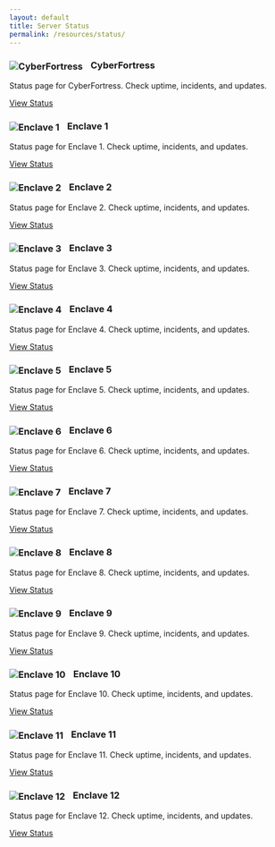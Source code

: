```yaml
---
layout: default
title: Server Status
permalink: /resources/status/
---
```


<div class="grid cols-2">
    <div class="card">
        <h3>
            <img src="https://img.icons8.com/ios-filled/50/50c878/security-checked.png" alt="CyberFortress" style="vertical-align:middle;margin-right:10px;">
            CyberFortress
        </h3>
        <p>Status page for CyberFortress. Check uptime, incidents, and updates.</p>
        <a class="btn" href="https://uptime.aws.thecyberexercise.com/status/cyberfortress">View Status</a>
    </div>
    <div class="card">
        <h3>
            <img src="https://img.icons8.com/?size=100&id=50742&format=png&color=000000" alt="Enclave 1" style="vertical-align:middle;margin-right:10px;">
            Enclave 1
        </h3>
        <p>Status page for Enclave 1. Check uptime, incidents, and updates.</p>
        <a class="btn" href="https://uptime.aws.thecyberexercise.com/status/enclave-1">View Status</a>
    </div>
    <div class="card">
        <h3>
            <img src="https://img.icons8.com/?size=100&id=50761&format=png&color=000000" alt="Enclave 2" style="vertical-align:middle;margin-right:10px;">
            Enclave 2
        </h3>
        <p>Status page for Enclave 2. Check uptime, incidents, and updates.</p>
        <a class="btn" href="https://uptime.aws.thecyberexercise.com/status/enclave-2">View Status</a>
    </div>
    <div class="card">
        <h3>
            <img src="https://img.icons8.com/?size=100&id=50750&format=png&color=000000" alt="Enclave 3" style="vertical-align:middle;margin-right:10px;">
            Enclave 3
        </h3>
        <p>Status page for Enclave 3. Check uptime, incidents, and updates.</p>
        <a class="btn" href="https://uptime.aws.thecyberexercise.com/status/enclave-3">View Status</a>
    </div>
    <div class="card">
        <h3>
            <img src="https://img.icons8.com/?size=100&id=50749&format=png&color=000000" alt="Enclave 4" style="vertical-align:middle;margin-right:10px;">
            Enclave 4
        </h3>
        <p>Status page for Enclave 4. Check uptime, incidents, and updates.</p>
        <a class="btn" href="https://uptime.aws.thecyberexercise.com/status/enclave-4">View Status</a>
    </div>
    <div class="card">
        <h3>
            <img src="https://img.icons8.com/?size=100&id=50752&format=png&color=000000" alt="Enclave 5" style="vertical-align:middle;margin-right:10px;">
            Enclave 5
        </h3>
        <p>Status page for Enclave 5. Check uptime, incidents, and updates.</p>
        <a class="btn" href="https://uptime.aws.thecyberexercise.com/status/enclave-5">View Status</a>
    </div>
    <div class="card">
        <h3>
            <img src="https://img.icons8.com/?size=100&id=50756&format=png&color=000000" alt="Enclave 6" style="vertical-align:middle;margin-right:10px;">
            Enclave 6
        </h3>
        <p>Status page for Enclave 6. Check uptime, incidents, and updates.</p>
        <a class="btn" href="https://uptime.aws.thecyberexercise.com/status/enclave-6">View Status</a>
    </div>
    <div class="card">
        <h3>
            <img src="https://img.icons8.com/?size=100&id=50755&format=png&color=000000" alt="Enclave 7" style="vertical-align:middle;margin-right:10px;">
            Enclave 7
        </h3>
        <p>Status page for Enclave 7. Check uptime, incidents, and updates.</p>
        <a class="btn" href="https://uptime.aws.thecyberexercise.com/status/enclave-7">View Status</a>
    </div>
    <div class="card">
        <h3>
            <img src="https://img.icons8.com/?size=100&id=50758&format=png&color=000000" alt="Enclave 8" style="vertical-align:middle;margin-right:10px;">
            Enclave 8
        </h3>
        <p>Status page for Enclave 8. Check uptime, incidents, and updates.</p>
        <a class="btn" href="https://uptime.aws.thecyberexercise.com/status/enclave-8">View Status</a>
    </div>
    <div class="card">
        <h3>
            <img src="https://img.icons8.com/?size=100&id=50759&format=png&color=000000" alt="Enclave 9" style="vertical-align:middle;margin-right:10px;">
            Enclave 9
        </h3>
        <p>Status page for Enclave 9. Check uptime, incidents, and updates.</p>
        <a class="btn" href="https://uptime.aws.thecyberexercise.com/status/enclave-9">View Status</a>
    </div>
    <div class="card">
        <h3>
            <img src="https://img.icons8.com/?size=100&id=50774&format=png&color=000000" alt="Enclave 10" style="vertical-align:middle;margin-right:10px;">
            Enclave 10
        </h3>
        <p>Status page for Enclave 10. Check uptime, incidents, and updates.</p>
        <a class="btn" href="https://uptime.aws.thecyberexercise.com/status/enclave-10">View Status</a>
    </div>
    <div class="card">
        <h3>
            <img src="https://img.icons8.com/?size=100&id=50777&format=png&color=000000" alt="Enclave 11" style="vertical-align:middle;margin-right:10px;">
            Enclave 11
        </h3>
        <p>Status page for Enclave 11. Check uptime, incidents, and updates.</p>
        <a class="btn" href="https://uptime.aws.thecyberexercise.com/status/enclave-11">View Status</a>
    </div>
    <div class="card">
        <h3>
            <img src="https://img.icons8.com/?size=100&id=50779&format=png&color=000000" alt="Enclave 12" style="vertical-align:middle;margin-right:10px;">
            Enclave 12
        </h3>
        <p>Status page for Enclave 12. Check uptime, incidents, and updates.</p>
        <a class="btn" href="https://uptime.aws.thecyberexercise.com/status/enclave-12">View Status</a>
    </div>
</div>
